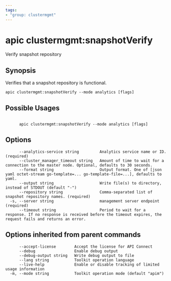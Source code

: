 ```yaml
---
tags:
- "group: clustermgmt"
---
```

# apic clustermgmt:snapshotVerify

Verify snapshot repository

## Synopsis

Verifies that a snapshot repository is functional.

```
apic clustermgmt:snapshotVerify --mode analytics [flags]
```

## Possible Usages

```

      apic clustermgmt:snapshotVerify --mode analytics [flags]

```

## Options

```
      --analytics-service string         Analytics service name or ID. (required)
      --cluster_manager_timeout string   Amount of time to wait for a connection to the master node. Optional, defaults to 30 seconds.
      --format string                    Output format. One of [json yaml octet-stream go-template=... go-template-file=...], defaults to yaml.
      --output string                    Write file(s) to directory, instead of STDOUT (default "-")
      --repository string                Comma-separated list of snapshot repository names. (required)
  -s, --server string                    management server endpoint (required)
      --timeout string                   Period to wait for a response. If no response is received before the timeout expires, the request fails and returns an error.
```

## Options inherited from parent commands

```
      --accept-license        Accept the license for API Connect
      --debug                 Enable debug output
      --debug-output string   Write debug output to file
      --lang string           Toolkit operation language
      --live-help             Enable or disable tracking of limited usage information
  -m, --mode string           Toolkit operation mode (default "apim")
```
